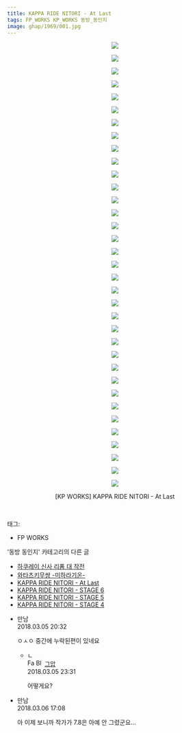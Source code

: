 ```yaml
---
title: KAPPA RIDE NITORI - At Last
tags: FP_WORKS KP_WORKS 동방_동인지
image: ghap/1969/001.jpg
---
```

<div class="article">
<p style="text-align: center; clear: none; float: none;"><img src="{{ site.nasurl }}/ghap/1969/001.jpg"/></p>
<p style="text-align: center; clear: none; float: none;"><img src="{{ site.nasurl }}/ghap/1969/002.jpg"/></p>
<p style="text-align: center; clear: none; float: none;"><img src="{{ site.nasurl }}/ghap/1969/003.jpg"/></p>
<p style="text-align: center; clear: none; float: none;"><img src="{{ site.nasurl }}/ghap/1969/004.jpg"/></p>
<p style="text-align: center; clear: none; float: none;"><img src="{{ site.nasurl }}/ghap/1969/005.jpg"/></p>
<p style="text-align: center; clear: none; float: none;"><img src="{{ site.nasurl }}/ghap/1969/006.jpg"/></p>
<p style="text-align: center; clear: none; float: none;"><img src="{{ site.nasurl }}/ghap/1969/007.jpg"/></p>
<p style="text-align: center; clear: none; float: none;"><img src="{{ site.nasurl }}/ghap/1969/008.jpg"/></p>
<p style="text-align: center; clear: none; float: none;"><img src="{{ site.nasurl }}/ghap/1969/009.jpg"/></p>
<p style="text-align: center; clear: none; float: none;"><img src="{{ site.nasurl }}/ghap/1969/010.jpg"/></p>
<p style="text-align: center; clear: none; float: none;"><img src="{{ site.nasurl }}/ghap/1969/011.jpg"/></p>
<p style="text-align: center; clear: none; float: none;"><img src="{{ site.nasurl }}/ghap/1969/012.jpg"/></p>
<p style="text-align: center; clear: none; float: none;"><img src="{{ site.nasurl }}/ghap/1969/013.jpg"/></p>
<p style="text-align: center; clear: none; float: none;"><img src="{{ site.nasurl }}/ghap/1969/014.jpg"/></p>
<p style="text-align: center; clear: none; float: none;"><img src="{{ site.nasurl }}/ghap/1969/015.jpg"/></p>
<p style="text-align: center; clear: none; float: none;"><img src="{{ site.nasurl }}/ghap/1969/016.jpg"/></p>
<p style="text-align: center; clear: none; float: none;"><img src="{{ site.nasurl }}/ghap/1969/017.jpg"/></p>
<p style="text-align: center; clear: none; float: none;"><img src="{{ site.nasurl }}/ghap/1969/018.jpg"/></p>
<p style="text-align: center; clear: none; float: none;"><img src="{{ site.nasurl }}/ghap/1969/019.jpg"/></p>
<p style="text-align: center; clear: none; float: none;"><img src="{{ site.nasurl }}/ghap/1969/020.jpg"/></p>
<p style="text-align: center; clear: none; float: none;"><img src="{{ site.nasurl }}/ghap/1969/021.jpg"/></p>
<p style="text-align: center; clear: none; float: none;"><img src="{{ site.nasurl }}/ghap/1969/022.jpg"/></p>
<p style="text-align: center; clear: none; float: none;"><img src="{{ site.nasurl }}/ghap/1969/023.jpg"/></p>
<p style="text-align: center; clear: none; float: none;"><img src="{{ site.nasurl }}/ghap/1969/024.jpg"/></p>
<p style="text-align: center; clear: none; float: none;"><img src="{{ site.nasurl }}/ghap/1969/025.jpg"/></p>
<p style="text-align: center; clear: none; float: none;"><img src="{{ site.nasurl }}/ghap/1969/026.jpg"/></p>
<p style="text-align: center; clear: none; float: none;"><img src="{{ site.nasurl }}/ghap/1969/027.jpg"/></p>
<p style="text-align: center; clear: none; float: none;"><img src="{{ site.nasurl }}/ghap/1969/028.jpg"/></p>
<p style="text-align: center; clear: none; float: none;"><img src="{{ site.nasurl }}/ghap/1969/029.jpg"/></p>
<p style="text-align: center; clear: none; float: none;"><img src="{{ site.nasurl }}/ghap/1969/030.jpg"/></p>
<p style="text-align: center; clear: none; float: none;"><img src="{{ site.nasurl }}/ghap/1969/031.jpg"/></p>
<p style="text-align: center; clear: none; float: none;"><img src="{{ site.nasurl }}/ghap/1969/032.jpg"/></p>
<p style="text-align: center; clear: none; float: none;"><img src="{{ site.nasurl }}/ghap/1969/033.jpg"/></p>
<p style="text-align: center; clear: none; float: none;"><img src="{{ site.nasurl }}/ghap/1969/034.jpg"/></p>
<p style="text-align: center; clear: none; float: none;"><img src="{{ site.nasurl }}/ghap/1969/035.jpg"/></p>
<p style="text-align: center; clear: none; float: none;">[KP WORKS] KAPPA RIDE NITORI - At Last</p>
<p><br/></p>
</div><div class="tagTrail">
<p>태그: </p>
<ul>
<li>FP WORKS</li>
</ul>
</div><div class="another">
<p>'동방 동인지' 카테고리의 다른 글</p>
<ul>
<li><a href="/2016-09-03-ghap_1971">하쿠레이 신사 리폼 대 작전</a></li>
<li><a href="/2016-09-03-ghap_1970">와타츠키무쌍 -미하라기온-</a></li>
<li><a href="/2016-09-03-ghap_1969">KAPPA RIDE NITORI - At Last</a></li>
<li><a href="/2016-09-03-ghap_1968">KAPPA RIDE NITORI - STAGE 6</a></li>
<li><a href="/2016-09-02-ghap_1967">KAPPA RIDE NITORI - STAGE 5</a></li>
<li><a href="/2016-09-02-ghap_1966">KAPPA RIDE NITORI - STAGE 4</a></li>
</ul>
</div><div class="cb_module cb_fluid">
<div class="cb_wrt cb_profile">
<div class="comment">
<ul>
<li class="cb_thumb_off" id="comment15213138">
<div class="cb_comment_area">
<div class="cb_info_area">
<div class="cb_section">
<span class="cb_nick_name">만남</span>
</div>
<div class="cb_section">
<span class="cb_date">2018.03.05 20:32 </span>
</div>
</div>
<div class="cb_dsc_comment">
<p class="cb_dsc">
											ㅇㅅㅇ 중간에 누락된편이 있네요
										</p>
</div>
<ul>
<li class="cb_thumb_off" id="comment15213242">
<span class="cb_bu_subnode">ㄴ</span>
<div class="cb_comment_area">
<div class="cb_info_area">
<div class="cb_section">
<span class="cb_nick_name"><img alt="Favicon of https://ghaptouhou.tistory.com" height="16" onerror="this.onerror=null;this.parentNode.removeChild(this)" src="https://ghaptouhou.tistory.com/favicon.ico" width="16"/> <img alt="BlogIcon" height="16" onerror="this.parentNode.removeChild(this)" src="https://ghaptouhou.tistory.com/index.gif" width="16"/> <a href="https://ghaptouhou.tistory.com" onclick="return openLinkInNewWindow(this)"> 그압</a><span class="tistoryProfileLayerTrigger" onclick='TistoryProfile.show(event, this, {"title":"\uc800\uae30 \uc774\uac70 \ub098\uc911\uc5d0 \uc218\uc815 \uac00\ub2a5\ud558\ub098\uc694","url":"https:\/\/ghap.tistory.com","nickname":"\uadf8\uc555","items":[]}); return false;'></span></span>
</div>
<div class="cb_section">
<span class="cb_date">2018.03.05 23:31 </span>
</div>
</div>
<div class="cb_dsc_comment">
<p class="cb_dsc">
																어떻게요?
															</p>
</div>
</div>
</li>
</ul>
</div></li>
<li class="cb_thumb_off" id="comment15213799">
<div class="cb_comment_area">
<div class="cb_info_area">
<div class="cb_section">
<span class="cb_nick_name">만남</span>
</div>
<div class="cb_section">
<span class="cb_date">2018.03.06 17:08 </span>
</div>
</div>
<div class="cb_dsc_comment">
<p class="cb_dsc">
											아 이제 보니까 작가가 7.8은 아예 안 그렸군요...
										</p>
</div>
</div></li>
</ul>
</div>
</div><!-- commentList close -->
</div>